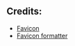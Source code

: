 ## Credits:

- [Favicon](https://pictogrammers.com/library/mdi/icon/account-check/)
- [Favicon formatter](https://favicon.io/)
